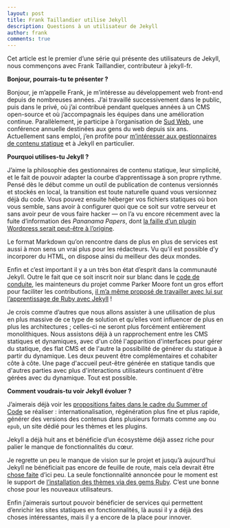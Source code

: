 ```yaml
---
layout: post
title: Frank Taillandier utilise Jekyll
description: Questions à un utilisateur de Jekyll
author: frank
comments: true
---
```


Cet article est le premier d’une série qui présente des utilisateurs de Jekyll, nous commençons avec Frank Taillandier, contributeur à jekyll-fr.

**Bonjour, pourrais-tu te présenter ?**

Bonjour, je m’appelle Frank, je m’intéresse au développement web front-end depuis de nombreuses années. J’ai travaillé successivement dans le public, puis dans le privé, où j’ai contribué pendant quelques années à un CMS open-source et où j’accompagnais les équipes dans une amélioration continue. Parallèlement, je participe à l’organisation de [Sud Web](//sudweb.fr/), une conférence annuelle destinées aux gens du web depuis six ans. Actuellement sans emploi, j’en profite pour [m’intéresser aux gestionnaires de contenu statique](http://frank.taillandier.me/2016/03/08/les-gestionnaires-de-contenu-statique/) et à Jekyll en particulier.

**Pourquoi utilises-tu Jekyll ?**

J’aime la philosophie des gestionnaires de contenu statique, leur simplicité, et le fait de pouvoir adapter la courbe d’apprentissage à son propre rythme. Pensé dès le début comme un outil de publication de contenus versionnés et stockés en local, la transition est toute naturelle quand vous versionnez déjà du code. Vous pouvez ensuite héberger vos fichiers statiques où bon vous semble, sans avoir à configurer quoi que ce soit sur votre serveur et sans avoir peur de vous faire hacker — on l’a vu encore récemment avec la fuite d’information des *Pananama Papers*, dont [la faille d’un plugin Wordpress serait peut-être à l’origine](http://www.numerama.com/tech/161800-panama-papers-wordpress-et-drupal-a-lorigine-de-la-fuite.html).

Le format Markdown qu’on rencontre dans de plus en plus de services est aussi à mon sens un vrai plus pour les rédacteurs. Vu qu’il est possible d’y incorporer du HTML, on dispose ainsi du meilleur des deux mondes.

Enfin et c’est important il y a un très bon état d’esprit dans la communauté Jekyll. Outre le fait que ce soit inscrit noir sur blanc dans le [code de conduite](https://jekyllrb.com/docs/conduct/), les mainteneurs du projet comme Parker Moore font un gros effort pour faciliter les contributions, [il m’a même proposé de travailler avec lui sur l’apprentissage de Ruby avec Jekyll](https://talk.jekyllrb.com/t/core-data-driven-content/2213/5?u=dirtyf) !

Je crois comme d’autres que nous allons assister à une utilisation de plus en plus massive de ce type de solution et qu’elles vont influencer de plus en plus les architectures ; celles-ci ne seront plus forcément entièrement monolithiques. Nous assistons déjà à un rapprochement entre les CMS statiques et dynamiques, avec d'un côté l'apparition d'interfaces pour gérer du statique, des flat CMS et de l'autre la possibilité de générer du statique à partir du dynamique. Les deux peuvent être complémentaires et cohabiter côte à côte. Une page d'accueil peut-être générée en statique tandis que d'autres parties avec plus d'interactions utilisateurs continuent d'être gérées avec du dynamique. Tout est possible.

**Comment voudrais-tu voir Jekyll évoluer ?**

J’aimerais déjà voir les [propositions faites dans le cadre du Summer of Code](https://github.com/github/mentorships/issues?q=is%3Aissue+is%3Aopen+label%3A%22project%3A+Jekyll%22) se réaliser : internationalisation, régénération plus fine et plus rapide, générer des versions des contenus dans plusieurs formats comme `amp` ou `epub`, un site dédié pour les thèmes et les plugins.

Jekyll a déjà huit ans et bénéficie d’un écosystème déjà assez riche pour palier le manque de fonctionnalités du cœur.

Je regrette un peu le manque de vision sur le projet et jusqu’à aujourd’hui Jekyll ne bénéficiait pas encore de feuille de route, mais cela devrait être [chose faite](https://github.com/jekyll/jekyll/blob/roadmap/site/roadmap.md#v32) d’ici peu. La seule fonctionnalité annoncée pour le moment est le support de [l’installation des thèmes via des gems Ruby](https://github.com/jekyll/jekyll/pull/4595). C’est une bonne chose pour les nouveaux utilisateurs.

Enfin j’aimerais surtout pouvoir bénéficier de services qui permettent d’enrichir les sites statiques en fonctionnalités, là aussi il y a déjà des choses intéressantes, mais il y a encore de la place pour innover.
